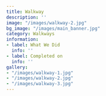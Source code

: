```yaml
---
title: Walkway
description: ''
image: "/images/walkway-2.jpg"
bg_image: "/images/main_banner.jpg"
category: Walkways
information:
- label: What We Did
  info: ''
- label: Completed on
  info: ''
gallery:
- "/images/walkway-1.jpg"
- "/images/walkway-2.jpg"
- "/images/walkway-3.jpg"
---
```

